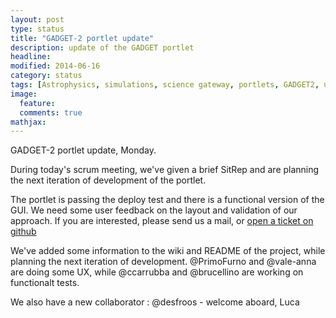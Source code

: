 ```yaml
---
layout: post
type: status
title: "GADGET-2 portlet update"
description: update of the GADGET portlet
headline: 
modified: 2014-06-16
category: status
tags: [Astrophysics, simulations, science gateway, portlets, GADGET2, update]
image: 
  feature: 
  comments: true
mathjax: 
---
```

GADGET-2 portlet update, Monday.

During today's scrum meeting, we've given a brief SitRep and are planning the next iteration of development of the portlet. 

The portlet is passing the deploy test and there is a functional version of the GUI. We need some user feedback on the layout and validation of our approach. If you are interested, please send us a mail, or [open a ticket on github](https://github.com/SouthAfricaDigitalScience/GADGET-portlet/issues)

We've added some information to the wiki and README of the project, while planning the next iteration of development. @PrimoFurno and @vale-anna are doing some UX, while @ccarrubba and @brucellino are working on functionalt tests.

We also have a new collaborator : @desfroos - welcome aboard, Luca
